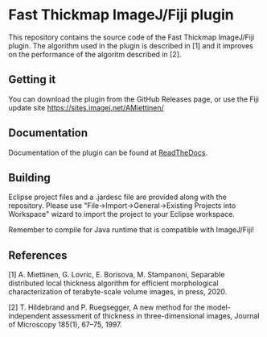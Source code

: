 Fast Thickmap ImageJ/Fiji plugin
================================

This repository contains the source code of the Fast Thickmap ImageJ/Fiji plugin.
The algorithm used in the plugin is described in [1] and it improves on the performance of the algoritm described in [2].


Getting it
----------

You can download the plugin from the GitHub Releases page, or use the Fiji update site
https://sites.imagej.net/AMiettinen/


Documentation
-------------

Documentation of the plugin can be found at [ReadTheDocs](https://fast-thickmap-imagej.readthedocs.io/en/latest/).


Building
--------

Eclipse project files and a .jardesc file are provided along with the repository. Please use "File->Import->General->Existing Projects into Workspace" wizard to import the project to your Eclipse workspace.

Remember to compile for Java runtime that is compatible with ImageJ/Fiji!



References
----------

[1] A. Miettinen, G. Lovric, E. Borisova, M. Stampanoni, Separable distributed local thickness algorithm for efficient morphological characterization of terabyte-scale volume images, in press, 2020.

[2] T. Hildebrand and P. Ruegsegger, A new method for the model-independent assessment of thickness in three-dimensional images, Journal of Microscopy 185(1), 67–75, 1997.




